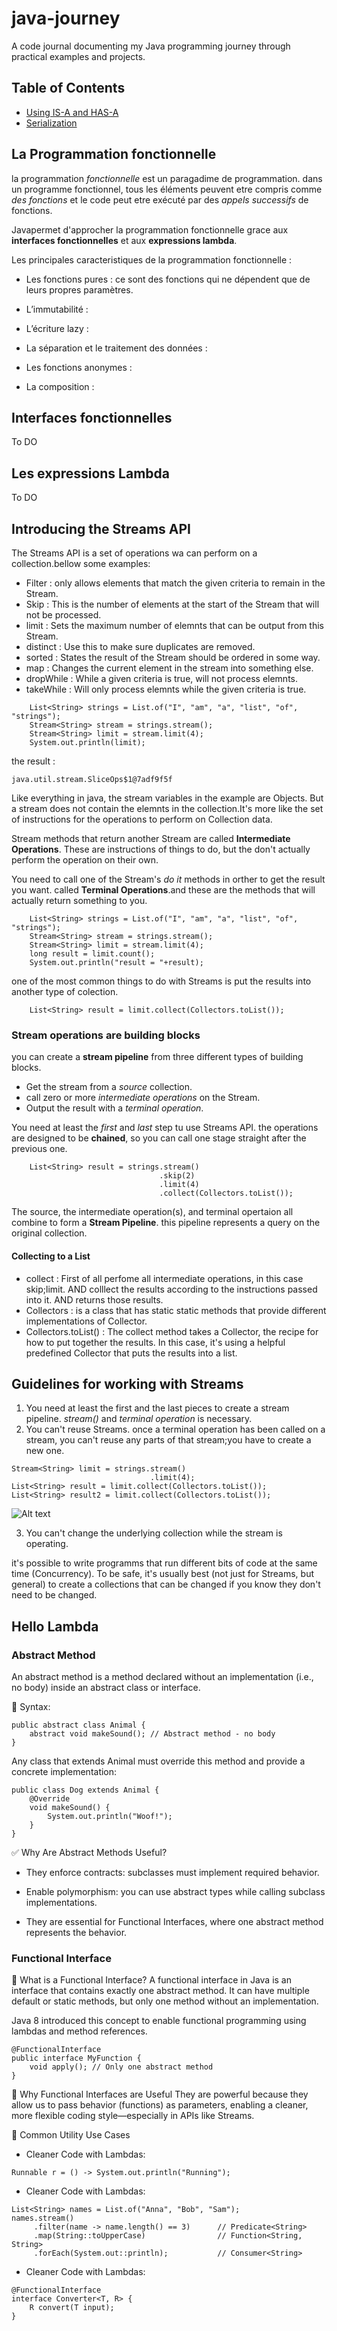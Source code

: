 # java-journey

A code journal documenting my Java programming journey through practical examples and projects.

## Table of Contents

- [Using IS-A and HAS-A](#using-is-a-and-has-a)
- [Serialization](#serialization)

## La Programmation fonctionnelle

la programmation _fonctionnelle_ est un paragadime de programmation. dans un programme fonctionnel, tous les éléments peuvent etre compris comme _des fonctions_ et le code peut etre exécuté par des _appels successifs_ de fonctions.

Javapermet d'approcher la programmation fonctionnelle grace aux **interfaces fonctionnelles** et aux **expressions lambda**.

Les principales caracteristiques de la programmation fonctionnelle :

- Les fonctions pures : ce sont des fonctions qui ne dépendent que de leurs propres paramètres.

- L’immutabilité :

- L’écriture lazy :

- La séparation et le traitement des données :

- Les fonctions anonymes :

- La composition :

## Interfaces fonctionnelles

To DO

## Les expressions Lambda

To DO

## Introducing the Streams API

The Streams API is a set of operations wa can perform on a collection.bellow some examples:

- Filter : only allows elements that match the given criteria to remain in the Stream.
- Skip : This is the number of elements at the start of the Stream that will not be processed.
- limit : Sets the maximum number of elemnts that can be output from this Stream.
- distinct : Use this to make sure duplicates are removed.
- sorted : States the result of the Stream should be ordered in some way.
- map : Changes the current element in the stream into something else.
- dropWhile : While a given criteria is true, will not process elemnts.
- takeWhile : Will only process elemnts while the given criteria is true.

```
    List<String> strings = List.of("I", "am", "a", "list", "of", "strings");
    Stream<String> stream = strings.stream();
    Stream<String> limit = stream.limit(4);
    System.out.println(limit);
```

the result :

```
java.util.stream.SliceOps$1@7adf9f5f
```

Like everything in java, the stream variables in the example are Objects. But a stream does not contain the elemnts in the collection.It's more like the set of instructions for the operations to perform on Collection data.

Stream methods that return another Stream are called **Intermediate Operations**. These are instructions of things to do, but the don't actually perform the operation on their own.

You need to call one of the Stream's _do it_ methods in orther to get the result you want. called **Terminal Operations**.and these are the methods that will actually return something to you.

```
    List<String> strings = List.of("I", "am", "a", "list", "of", "strings");
    Stream<String> stream = strings.stream();
    Stream<String> limit = stream.limit(4);
    long result = limit.count();
    System.out.println("result = "+result);
```

one of the most common things to do with Streams is put the results into another type of colection.

```
    List<String> result = limit.collect(Collectors.toList());
```

### Stream operations are building blocks

you can create a **stream pipeline** from three different types of building blocks.

- Get the stream from a _source_ collection.
- call zero or more _intermediate operations_ on the Stream.
- Output the result with a _terminal operation_.

You need at least the _first_ and _last_ step tu use Streams API. the operations are designed to be **chained**, so you can call one stage straight after the previous one.

```
    List<String> result = strings.stream()
                                 .skip(2)
                                 .limit(4)
                                 .collect(Collectors.toList());
```

The source, the intermediate operation(s), and terminal opertaion all combine to form a **Stream Pipeline**. this pipeline represents a query on the original collection.

#### Collecting to a List

- collect : First of all perfome all intermediate operations, in this case skip;limit. AND colllect the results according to the instructions passed into it. AND returns those results.
- Collectors : is a class that has static static methods that provide different implementations of Collector.
- Collectors.toList() : The collect method takes a Collector, the recipe for how to put together the results. In this case, it's using a helpful predefined Collector that puts the results into a list.

## Guidelines for working with Streams

1. You need at least the first and the last pieces to create a stream pipeline.
   _stream()_ and _terminal operation_ is necessary.
2. You can't reuse Streams.
   once a terminal operation has been called on a stream, you can't reuse any parts of that stream;you have to create a new one.

```
Stream<String> limit = strings.stream()
                               .limit(4);
List<String> result = limit.collect(Collectors.toList());
List<String> result2 = limit.collect(Collectors.toList());
```

![Alt text](../../ressources/ExceptionReuseStream.jpg "IllegalStateException")

3. You can't change the underlying collection while the stream is operating.

it's possible to write programms that run different bits of code at the same time (Concurrency). To be safe, it's usually best (not just for Streams, but general) to create a collections that can be changed if you know they don't need to be changed.

## Hello Lambda

### Abstract Method

An abstract method is a method declared without an implementation (i.e., no body) inside an abstract class or interface.

🔹 Syntax:

```
public abstract class Animal {
    abstract void makeSound(); // Abstract method - no body
}
```

Any class that extends Animal must override this method and provide a concrete implementation:

```
public class Dog extends Animal {
    @Override
    void makeSound() {
        System.out.println("Woof!");
    }
}
```

✅ Why Are Abstract Methods Useful?

- They enforce contracts: subclasses must implement required behavior.

- Enable polymorphism: you can use abstract types while calling subclass implementations.

- They are essential for Functional Interfaces, where one abstract method represents the behavior.

### Functional Interface

🔹 What is a Functional Interface?
A functional interface in Java is an interface that contains exactly one abstract method. It can have multiple default or static methods, but only one method without an implementation.

Java 8 introduced this concept to enable functional programming using lambdas and method references.

```
@FunctionalInterface
public interface MyFunction {
    void apply(); // Only one abstract method
}
```

🔹 Why Functional Interfaces are Useful
They are powerful because they allow us to pass behavior (functions) as parameters, enabling a cleaner, more flexible coding style—especially in APIs like Streams.

🔹 Common Utility Use Cases

- Cleaner Code with Lambdas:

```
Runnable r = () -> System.out.println("Running");
```

- Cleaner Code with Lambdas:

```
List<String> names = List.of("Anna", "Bob", "Sam");
names.stream()
     .filter(name -> name.length() == 3)      // Predicate<String>
     .map(String::toUpperCase)                // Function<String, String>
     .forEach(System.out::println);           // Consumer<String>
```

- Cleaner Code with Lambdas:

```
@FunctionalInterface
interface Converter<T, R> {
    R convert(T input);
}
```
